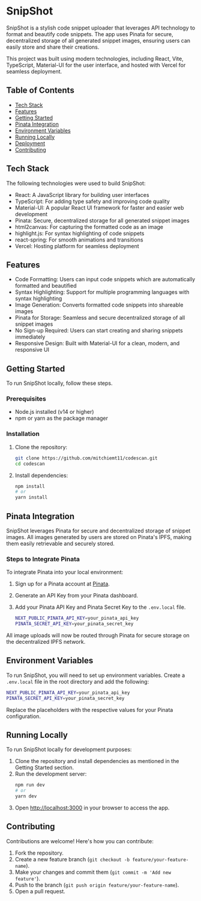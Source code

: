 # SnipShot

SnipShot is a stylish code snippet uploader that leverages API technology to format and beautify code snippets. The app uses Pinata for secure, decentralized storage of all generated snippet images, ensuring users can easily store and share their creations.

This project was built using modern technologies, including React, Vite, TypeScript, Material-UI for the user interface, and hosted with Vercel for seamless deployment.

## Table of Contents
- [Tech Stack](#tech-stack)
- [Features](#features)
- [Getting Started](#getting-started)
- [Pinata Integration](#pinata-integration)
- [Environment Variables](#environment-variables)
- [Running Locally](#running-locally)
- [Deployment](#deployment)
- [Contributing](#contributing)

## Tech Stack

The following technologies were used to build SnipShot:

- React: A JavaScript library for building user interfaces
- TypeScript: For adding type safety and improving code quality
- Material-UI: A popular React UI framework for faster and easier web development
- Pinata: Secure, decentralized storage for all generated snippet images
- html2canvas: For capturing the formatted code as an image
- highlight.js: For syntax highlighting of code snippets
- react-spring: For smooth animations and transitions
- Vercel: Hosting platform for seamless deployment

## Features

- Code Formatting: Users can input code snippets which are automatically formatted and beautified
- Syntax Highlighting: Support for multiple programming languages with syntax highlighting
- Image Generation: Converts formatted code snippets into shareable images
- Pinata for Storage: Seamless and secure decentralized storage of all snippet images
- No Sign-up Required: Users can start creating and sharing snippets immediately
- Responsive Design: Built with Material-UI for a clean, modern, and responsive UI


## Getting Started

To run SnipShot locally, follow these steps.

### Prerequisites

- Node.js installed (v14 or higher)
- npm or yarn as the package manager

### Installation

1. Clone the repository:
   ```bash
   git clone https://github.com/mitchiemt11/codescan.git
   cd codescan
   ```

2. Install dependencies:
   ```bash
   npm install
   # or
   yarn install
   ```

## Pinata Integration

SnipShot leverages Pinata for secure and decentralized storage of snippet images. All images generated by users are stored on Pinata's IPFS, making them easily retrievable and securely stored.

### Steps to Integrate Pinata

To integrate Pinata into your local environment:

1. Sign up for a Pinata account at [Pinata](https://app.pinata.cloud/).
2. Generate an API Key from your Pinata dashboard.
3. Add your Pinata API Key and Pinata Secret Key to the `.env.local` file.

   ```bash
   NEXT_PUBLIC_PINATA_API_KEY=your_pinata_api_key
   PINATA_SECRET_API_KEY=your_pinata_secret_key
   ```

All image uploads will now be routed through Pinata for secure storage on the decentralized IPFS network.

## Environment Variables

To run SnipShot, you will need to set up environment variables. Create a `.env.local` file in the root directory and add the following:

```bash
NEXT_PUBLIC_PINATA_API_KEY=your_pinata_api_key
PINATA_SECRET_API_KEY=your_pinata_secret_key
```

Replace the placeholders with the respective values for your Pinata configuration.

## Running Locally

To run SnipShot locally for development purposes:

1. Clone the repository and install dependencies as mentioned in the Getting Started section.
2. Run the development server:
   ```bash
   npm run dev
   # or
   yarn dev
   ```
3. Open [http://localhost:3000](http://localhost:3000) in your browser to access the app.

## Contributing

Contributions are welcome! Here's how you can contribute:

1. Fork the repository.
2. Create a new feature branch (`git checkout -b feature/your-feature-name`).
3. Make your changes and commit them (`git commit -m 'Add new feature'`).
4. Push to the branch (`git push origin feature/your-feature-name`).
5. Open a pull request.

